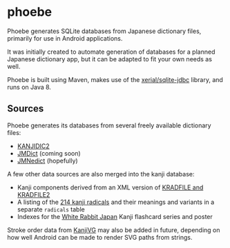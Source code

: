 # phoebe
Phoebe generates SQLite databases from Japanese dictionary files, primarily for use in Android applications.

It was initially created to automate generation of databases for a planned Japanese dictionary app, but it can be adapted to fit your own needs as well.

Phoebe is built using Maven, makes use of the [xerial/sqlite-jdbc](https://github.com/xerial/sqlite-jdbc) library, and runs on Java 8.

## Sources
Phoebe generates its databases from several freely available dictionary files:

 - [KANJIDIC2](http://www.edrdg.org/kanjidic/kanjd2index.html)
 - [JMDict](http://www.edrdg.org/jmdict/edict_doc.html) (coming soon)
 - [JMNedict](http://www.edrdg.org/enamdict/enamdict_doc.html) (hopefully)

A few other data sources are also merged into the kanji database:

 - Kanji components derived from an XML version of [KRADFILE and KRADFILE2](http://www.csse.monash.edu.au/~jwb/kradinf.html)
 - A listing of the [214 kanji radicals](https://en.wikipedia.org/wiki/Table_of_Japanese_kanji_radicals) and their meanings and variants in a separate `radicals` table
 - Indexes for the [White Rabbit Japan](http://whiterabbitjapan.com/) Kanji flashcard series and poster

Stroke order data from [KanjiVG](https://github.com/KanjiVG/kanjivg) may also be added in future, depending on how well Android can be made to render SVG paths from strings.
